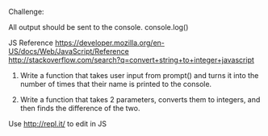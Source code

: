 Challenge:

All output should be sent to the console. console.log()

JS Reference
https://developer.mozilla.org/en-US/docs/Web/JavaScript/Reference
<br>
http://stackoverflow.com/search?q=convert+string+to+integer+javascript


1. Write a function that takes user input from prompt() and turns it into the number of times that their name is printed to the console.

2. Write a function that takes 2 parameters, converts them to integers, and then finds the difference of the two.

Use http://repl.it/ to edit in JS
